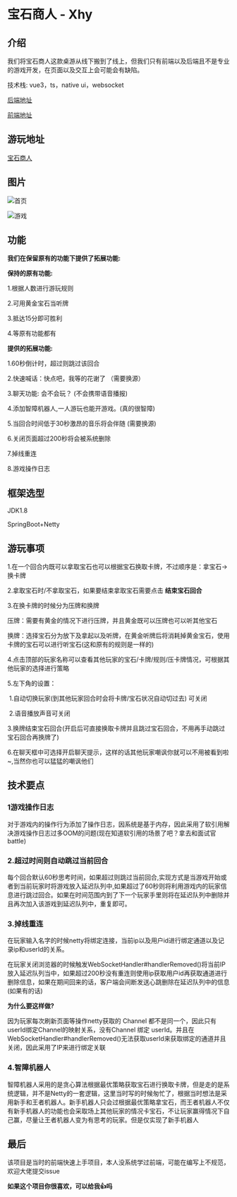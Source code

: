 # 宝石商人 - Xhy

## 介绍

我们将宝石商人这款桌游从线下搬到了线上，但我们只有前端以及后端且不是专业的游戏开发，在页面以及交互上会可能会有缺陷。

技术栈: vue3，ts，native ui，websocket


[后端地址](https://gitee.com/XhyQAQ/gemstone-merchant)

[前端地址](https://github.com/LiusCraft/JewelerGame)

## 游玩地址
[宝石商人](http://gem.xhystudy.cn/#/)

## 图片

![首页](images/img1.png)

![游戏](images/img2.png)

## 功能

**我们在保留原有的功能下提供了拓展功能:**

**保持的原有功能:**

1.根据人数进行游玩规则

2.可用黄金宝石当听牌

3.抵达15分即可胜利

4.等原有功能都有

**提供的拓展功能:**

1.60秒倒计时，超过则跳过该回合

2.快速喊话：快点吧，我等的花谢了 （需要换源）

3.聊天功能: 会不会玩？  (不会携带语音播报)

4.添加智障机器人,一人游玩也能开游戏。(真的很智障)

5.当回合时间低于30秒激昂的音乐将会伴随 (需要换源)

6.关闭页面超过200秒将会被系统删除

7.掉线重连

8.游戏操作日志

## 框架选型

JDK1.8

SpringBoot+Netty

## 游玩事项

1.在一个回合内既可以拿取宝石也可以根据宝石换取卡牌，不过顺序是：拿宝石->换卡牌

2.拿取宝石时/不拿取宝石，如果要结束拿取宝石需要点击 **结束宝石回合**

3.在换卡牌的时候分为压牌和换牌

​	压牌：需要有黄金的情况下进行压牌，并且黄金既可以压牌也可以听其他宝石

​	换牌：选择宝石分为放下及拿起以及听牌，在黄金听牌后将消耗掉黄金宝石，使用卡牌的宝石可以进行听宝石(这和原有的规则是一样的)

4.点击顶部的玩家名称可以查看其他玩家的宝石/卡牌/规则/压卡牌情况，可根据其他玩家的选择进行策略

5.左下角的设置：

​	1.自动切换玩家(到其他玩家回合时会将卡牌/宝石状况自动切过去) 可关闭

​	2.语音播放声音可关闭

​	3.换牌结束宝石回合(开启后可直接换取卡牌并且跳过宝石回合，不用再手动跳过宝石回合再换牌了)

6.在聊天框中可选择开启聊天提示，这样的话其他玩家嘲讽你就可以不用被看到啦~,当然你也可以猛猛的嘲讽他们

## 技术要点

### 1游戏操作日志

对于游戏内的操作行为添加了操作日志，因系统是基于内存，因此采用了软引用解决游戏操作日志过多OOM的问题(现在知道软引用的场景了吧？拿去和面试官battle)

### 2.超过时间则自动跳过当前回合

每个回合默认60秒思考时间，如果超过则跳过当前回合,实现方式是当游戏开始或者到当前玩家时将游戏放入延迟队列中,如果超过了60秒则将利用游戏内的玩家信息进行跳过回合。如果在时间范围内到了下一个玩家手里则将在延迟队列中删除并且再次加入该游戏到延迟队列中，重复即可。

### 3.掉线重连

在玩家输入名字的时候netty将绑定连接，当前ip以及用户id进行绑定通道以及记录ip和userId的关系。

在玩家关闭浏览器的时候触发WebSocketHandler#handlerRemoved()将当前IP放入延迟队列当中，如果超过200秒没有重连则使用ip获取用户id再获取通道进行删除信息，如果在期间回来的话，客户端会间断发送心跳删除在延迟队列中的信息(如果有的话)

**为什么要这样做?**

因为玩家每次刷新页面等操作netty获取的 Channel 都不是同一个，因此只有userId绑定Channel的映射关系，没有Channel 绑定 userId。并且在WebSocketHandler#handlerRemoved()无法获取userId来获取绑定的通道并且关闭，因此采用了IP来进行绑定关联



### 4.智障机器人

智障机器人采用的是贪心算法根据最优策略获取宝石进行换取卡牌，但是走的是系统逻辑，并不是Netty的一套逻辑，这里当时写的时候匆忙了，根据当时想法是采用新手和王者机器人。新手机器人只会过根据最优策略拿宝石，而王者机器人不仅有新手机器人的功能也会采取场上其他玩家的情况卡宝石，不让玩家赢得情况下自己赢，尽量让王者机器人变为有思考的玩家。但是仅实现了新手机器人

## 最后

该项目是当时的前端快速上手项目，本人没系统学过前端，可能在编写上不规范，欢迎大佬提交issue

 **如果这个项目你很喜欢，可以给我👍吗** 
